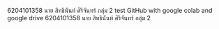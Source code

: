 6204101358 นาย สิทธินันท์ ศิริจันทร์ กลุ่ม 2
test GitHub with google colab and google drive
6204101358 นาย สิทธินันท์ ศิริจันทร์ กลุ่ม 2
